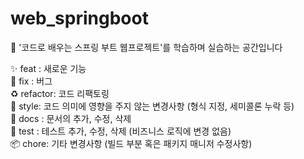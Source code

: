 # web_springboot
🏃 '코드로 배우는 스프링 부트 웹프로젝트'를 학습하며 실습하는 공간입니다

:sparkles: feat : 새로운 기능 <br>
:bug: fix : 버그<br>
:recycle: refactor: 코드 리팩토링<br>
:nail_care: style: 코드 의미에 영향을 주지 않는 변경사항 (형식 지정, 세미콜론 누락 등)<br>
:memo: docs : 문서의 추가, 수정, 삭제<br>
:test_tube: test : 테스트 추가, 수정, 삭제 (비즈니스 로직에 변경 없음)<br>
:package: chore: 기타 변경사항 (빌드 부분 혹은 패키지 매니저 수정사항)<br>
